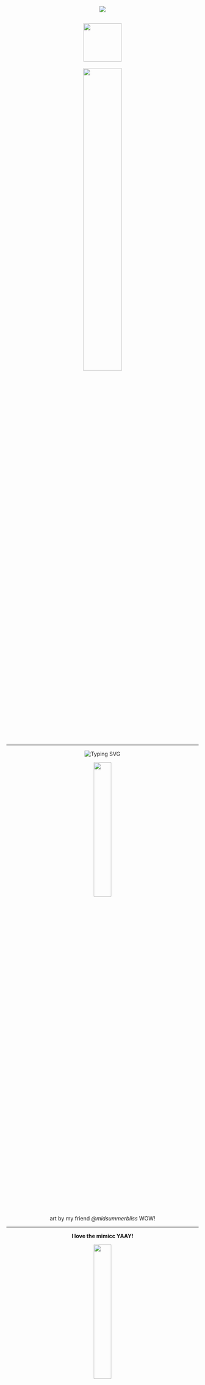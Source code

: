 <div align="center">

![](https://komarev.com/ghpvc/?username=w2e&color=415365&style=plastic&label=´◡`)

<a href="https://4phasmo.atabook.org/"><img src="https://github.com/user-attachments/assets/15a6659d-e102-47bd-aa2b-aa278fc225b3" width="100"/></a>
---
<img src="https://github.com/user-attachments/assets/3a3510bc-e47e-4041-be26-d1888846d1dd" width="45%"/></p>

---

![Typing SVG](https://readme-typing-svg.demolab.com?font=Cormorant+Garamond&color=000000&size=30&pause=2000&center=true&width=1400&lines="+You+were+always+stronger+than+me...+Isamu,+even+when+I+tried+to+drag+you+down.+";"+I+took+everything+away+from+the+world.+And+still,+you+chose+to+spare+me.+";"+I+didn't+deserve+your+forgiveness...+Yet+you+gave+it+with+your+final+breath.+";"+They'll+sing+songs+of+your+courage,+Isamu.+But+no+one+will+remember+the+coward+you+saved.+";"+It+turns+out+that+Enzukai+is+no+better+than+our+father...+What+a+way+for+this+god+forsaken+memory+to+repeat+itself.+";"+If+I+could+trade+places+with+you...+I+would,+a+thousand+times+over.+";"+The+world+wants+justice...+And+I+won't+run.+";"+I'll+spend+the+rest+of+my+life+behind+bars,+paying+for+what+I've+done.+";"+Rest+now,+little+brother.+I'll+carry+this+shame+until+the+day+I+join+you.+")

<img src="https://github.com/user-attachments/assets/fd2e61fd-fb91-49cb-a264-850f5b16c614" width="30%"/>

art by my friend *@midsummerbliss* WOW!

---
**I love the mimicc YAAY!**

<img src="https://github.com/user-attachments/assets/85613f4e-d4ea-4ef7-8b72-b958f524408d" width="30%"/></p>
<img src="https://github.com/user-attachments/assets/fda02b21-386d-4bc4-80ee-bfdd0d1e352f"/> <img src="https://github.com/user-attachments/assets/d6c6b83a-f7e0-4806-8686-ef7af7c81df8"/>

***@midsummerbliss***
